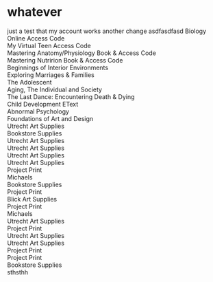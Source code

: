 # whatever
just a test that my account works
another change
asdfasdfasd
Biology Online Access Code 							
My Virtual Teen Access Code 						
Mastering Anatomy/Physiology Book & Access Code 	
Mastering Nutririon Book & Access Code 				
Beginnings of Interior Environments 				
Exploring Marriages & Families 						
The Adolescent 										
Aging, The Individual and Society 					
The Last Dance: Encountering Death & Dying 			
Child Development EText 							
Abnormal Psychology 								
Foundations of Art and Design 						
Utrecht Art Supplies 								
Bookstore Supplies 									
Utrecht Art Supplies 								
Utrecht Art Supplies 								
Utrecht Art Supplies 								
Utrecht Art Supplies 								
Project Print 										
Michaels 											
Bookstore Supplies 									
Project Print 										
Blick Art Supplies 									
Project Print 										
Michaels 											
Utrecht Art Supplies 								
Project Print 										
Utrecht Art Supplies 								
Utrecht Art Supplies 								
Project Print 										
Project Print 										
Bookstore Supplies 									
sthsthh